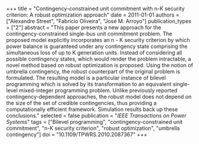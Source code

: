 +++
title = "Contingency-constrained unit commitment with n-K security criterion: A robust optimization approach"
date = 2011-01-01
authors = ["Alexandre Street", "Fabrício Oliveira", "José M. Arroyo"]
publication_types = ["2"]
abstract = "This paper presents a new approach for the contingency-constrained single-bus unit commitment problem. The proposed model explicitly incorporates an n - K security criterion by which power balance is guaranteed under any contingency state comprising the simultaneous loss of up to K generation units. Instead of considering all possible contingency states, which would render the problem intractable, a novel method based on robust optimization is proposed. Using the notion of umbrella contingency, the robust counterpart of the original problem is formulated. The resulting model is a particular instance of bilevel programming which is solved by its transformation to an equivalent single-level mixed-integer programming problem. Unlike previously reported contingency-dependent approaches, the robust model does not depend on the size of the set of credible contingencies, thus providing a computationally efficient framework. Simulation results back up these conclusions."
selected = false
publication = "*IEEE Transactions on Power Systems*"
tags = ["Bilevel programming", "contingency-constrained unit commitment", "n-K security criterion", "robust optimization", "umbrella contingency"]
doi = "10.1109/TPWRS.2010.2087367"
+++

